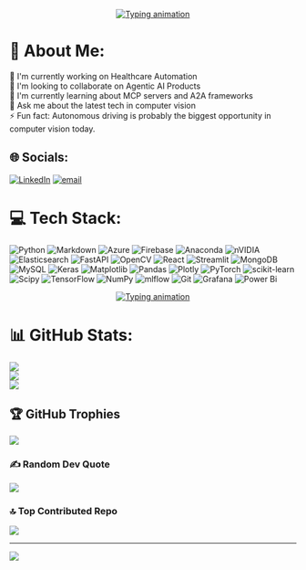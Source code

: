 <p align="center">
  <a href="https://github.com/SiddharthRajagopalan">
    <img src="https://readme-typing-svg.demolab.com?font=Fira+Code&weight=700&size=24&pause=1200&color=FFD700&center=true&vCenter=true&width=1000&lines=AI+Engineer+%7C+Computer+Vision+%26+NLP;Generative+%26+Predictive+AI+Specialist;Agentic+AI+Builder+with+LangChain+%26+LlamaIndex;Vision+Transformers%2C+Diffusion+Models+%26+MLOps;LLM+Finetuning%2C+LoRA+%26+QLoRA+Expert;RAG+Pipelines+%26+Vector+Search+with+FAISS%2FChroma;Turning+stochastic+processes+into+business+value"
         alt="Typing animation" />
  </a>
</p>

# 💫 About Me:
🔭 I'm currently working on Healthcare Automation<br>👯 I'm looking to collaborate on Agentic AI Products<br>🌱 I'm currently learning about MCP servers and A2A frameworks<br>💬 Ask me about the latest tech in computer vision<br>⚡ Fun fact: Autonomous driving is probably the biggest opportunity in computer vision today.


## 🌐 Socials:
[![LinkedIn](https://img.shields.io/badge/LinkedIn-%230077B5.svg?logo=linkedin&logoColor=white)](https://linkedin.com/in/siddharth-rajagopalan) [![email](https://img.shields.io/badge/Email-D14836?logo=gmail&logoColor=white)](mailto:siddharth.rajagopalan01@gmail.com) 

# 💻 Tech Stack:
![Python](https://img.shields.io/badge/python-3670A0?style=for-the-badge&logo=python&logoColor=ffdd54) ![Markdown](https://img.shields.io/badge/markdown-%23000000.svg?style=for-the-badge&logo=markdown&logoColor=white) ![Azure](https://img.shields.io/badge/azure-%230072C6.svg?style=for-the-badge&logo=microsoftazure&logoColor=white) ![Firebase](https://img.shields.io/badge/firebase-%23039BE5.svg?style=for-the-badge&logo=firebase) ![Anaconda](https://img.shields.io/badge/Anaconda-%2344A833.svg?style=for-the-badge&logo=anaconda&logoColor=white) ![nVIDIA](https://img.shields.io/badge/cuda-000000.svg?style=for-the-badge&logo=nVIDIA&logoColor=green) ![Elasticsearch](https://img.shields.io/badge/elasticsearch-%230377CC.svg?style=for-the-badge&logo=elasticsearch&logoColor=white) ![FastAPI](https://img.shields.io/badge/FastAPI-005571?style=for-the-badge&logo=fastapi) ![OpenCV](https://img.shields.io/badge/opencv-%23white.svg?style=for-the-badge&logo=opencv&logoColor=white) ![React](https://img.shields.io/badge/react-%2320232a.svg?style=for-the-badge&logo=react&logoColor=%2361DAFB) ![Streamlit](https://img.shields.io/badge/Streamlit-%23FE4B4B.svg?style=for-the-badge&logo=streamlit&logoColor=white) ![MongoDB](https://img.shields.io/badge/MongoDB-%234ea94b.svg?style=for-the-badge&logo=mongodb&logoColor=white) ![MySQL](https://img.shields.io/badge/mysql-4479A1.svg?style=for-the-badge&logo=mysql&logoColor=white) ![Keras](https://img.shields.io/badge/Keras-%23D00000.svg?style=for-the-badge&logo=Keras&logoColor=white) ![Matplotlib](https://img.shields.io/badge/Matplotlib-%23ffffff.svg?style=for-the-badge&logo=Matplotlib&logoColor=black) ![Pandas](https://img.shields.io/badge/pandas-%23150458.svg?style=for-the-badge&logo=pandas&logoColor=white) ![Plotly](https://img.shields.io/badge/Plotly-%233F4F75.svg?style=for-the-badge&logo=plotly&logoColor=white) ![PyTorch](https://img.shields.io/badge/PyTorch-%23EE4C2C.svg?style=for-the-badge&logo=PyTorch&logoColor=white) ![scikit-learn](https://img.shields.io/badge/scikit--learn-%23F7931E.svg?style=for-the-badge&logo=scikit-learn&logoColor=white) ![Scipy](https://img.shields.io/badge/SciPy-%230C55A5.svg?style=for-the-badge&logo=scipy&logoColor=%white) ![TensorFlow](https://img.shields.io/badge/TensorFlow-%23FF6F00.svg?style=for-the-badge&logo=TensorFlow&logoColor=white) ![NumPy](https://img.shields.io/badge/numpy-%23013243.svg?style=for-the-badge&logo=numpy&logoColor=white) ![mlflow](https://img.shields.io/badge/mlflow-%23d9ead3.svg?style=for-the-badge&logo=numpy&logoColor=blue) ![Git](https://img.shields.io/badge/git-%23F05033.svg?style=for-the-badge&logo=git&logoColor=white) ![Grafana](https://img.shields.io/badge/grafana-%23F46800.svg?style=for-the-badge&logo=grafana&logoColor=white) ![Power Bi](https://img.shields.io/badge/power_bi-F2C811?style=for-the-badge&logo=powerbi&logoColor=black)

<p align="center">
  <a href="https://github.com/SiddharthRajagopalan">
    <img src="https://readme-typing-svg.demolab.com?font=Fira+Code&weight=700&size=24&pause=1200&color=FFD700&center=true&vCenter=true&width=1000&lines=AI+Engineer+%7C+Computer+Vision+%26+NLP;Generative+%26+Predictive+AI+Specialist;Agentic+AI+Builder+with+LangChain+%26+LlamaIndex;Vision+Transformers%2C+Diffusion+Models+%26+MLOps;LLM+Finetuning%2C+LoRA+%26+QLoRA+Expert;RAG+Pipelines+%26+Vector+Search+with+FAISS%2FChroma;Turning+stochastic+processes+into+business+value"
         alt="Typing animation" />
  </a>
</p>


# 📊 GitHub Stats:
![](https://github-readme-stats.vercel.app/api?username=SiddharthRajagoplan&theme=date_night&hide_border=false&include_all_commits=true&count_private=true)<br/>
![](https://nirzak-streak-stats.vercel.app/?user=SiddharthRajagoplan&theme=date_night&hide_border=false)<br/>
![](https://github-readme-stats.vercel.app/api/top-langs/?username=SiddharthRajagoplan&theme=date_night&hide_border=false&include_all_commits=true&count_private=true&layout=compact)

## 🏆 GitHub Trophies
![](https://github-profile-trophy.vercel.app/?username=SiddharthRajagoplan&theme=gruvbox&no-frame=false&no-bg=false&margin-w=4)

### ✍️ Random Dev Quote
![](https://quotes-github-readme.vercel.app/api?type=horizontal&theme=radical)

### 🔝 Top Contributed Repo
![](https://github-contributor-stats.vercel.app/api?username=SiddharthRajagoplan&limit=5&theme=great-gatsby&combine_all_yearly_contributions=true)

---
[![](https://visitcount.itsvg.in/api?id=SiddharthRajagoplan&icon=0&color=9)](https://visitcount.itsvg.in)

<!-- Proudly created with GPRM ( https://gprm.itsvg.in ) -->